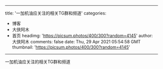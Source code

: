 
---
title: '一加机油应关注的相关TG群和频道'
categories: 
 - 博客
 - 大侠阿木
 - 首页
headimg: 'https://picsum.photos/400/300?random=4145'
author: 大侠阿木
comments: false
date: Thu, 29 Apr 2021 05:54:58 GMT
thumbnail: 'https://picsum.photos/400/300?random=4145'
---

<div>   
一加机油应关注的相关TG群和频道  
</div>
            